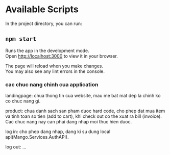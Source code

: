 
# Available Scripts

In the project directory, you can run:

## `npm start`

Runs the app in the development mode.\
Open [http://localhost:3000](http://localhost:3000) to view it in your browser.

The page will reload when you make changes.\
You may also see any lint errors in the console.

### cac chuc nang chinh cua application

landingpage: chua thong tin cua website, mau me bat mat dep la chinh ko co chuc nang gi.

product: chua danh sach san pham duoc hard code, cho phep dat mua item va tinh toan so tien (add to cart), khi check out co the xuat ra bill (invoice). Cac chuc nang nay can phai dang nhap moi thuc hien duoc.

log in: cho phep dang nhap, dang ki su dung local api(Mango.Services.AuthAPI). 

log out: ...
